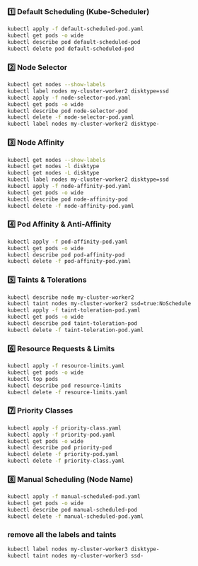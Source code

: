 


### 1️⃣ Default Scheduling (Kube-Scheduler)

```bash
kubectl apply -f default-scheduled-pod.yaml
kubectl get pods -o wide
kubectl describe pod default-scheduled-pod
kubectl delete pod default-scheduled-pod
```

### 2️⃣ Node Selector

```bash
kubectl get nodes --show-labels
kubectl label nodes my-cluster-worker2 disktype=ssd
kubectl apply -f node-selector-pod.yaml
kubectl get pods -o wide
kubectl describe pod node-selector-pod
kubectl delete -f node-selector-pod.yaml
kubectl label nodes my-cluster-worker2 disktype-
```


### 3️⃣ Node Affinity

```bash
kubectl get nodes --show-labels
kubectl get nodes -l disktype
kubectl get nodes -L disktype
kubectl label nodes my-cluster-worker2 disktype=ssd
kubectl apply -f node-affinity-pod.yaml
kubectl get pods -o wide
kubectl describe pod node-affinity-pod
kubectl delete -f node-affinity-pod.yaml
```

### 4️⃣ Pod Affinity & Anti-Affinity


```bash
kubectl apply -f pod-affinity-pod.yaml
kubectl get pods -o wide
kubectl describe pod pod-affinity-pod
kubectl delete -f pod-affinity-pod.yaml
```

### 5️⃣ Taints & Tolerations

```bash
kubectl describe node my-cluster-worker2
kubectl taint nodes my-cluster-worker2 ssd=true:NoSchedule
kubectl apply -f taint-toleration-pod.yaml
kubectl get pods -o wide
kubectl describe pod taint-toleration-pod
kubectl delete -f taint-toleration-pod.yaml
```


### 6️⃣ Resource Requests & Limits

```bash
kubectl apply -f resource-limits.yaml
kubectl get pods -o wide
kubectl top pods
kubectl describe pod resource-limits
kubectl delete -f resource-limits.yaml
```


### 7️⃣ Priority Classes

```bash
kubectl apply -f priority-class.yaml
kubectl apply -f priority-pod.yaml
kubectl get pods -o wide
kubectl describe pod priority-pod
kubectl delete -f priority-pod.yaml
kubectl delete -f priority-class.yaml
```

### 8️⃣ Manual Scheduling (Node Name)

```bash
kubectl apply -f manual-scheduled-pod.yaml
kubectl get pods -o wide
kubectl describe pod manual-scheduled-pod
kubectl delete -f manual-scheduled-pod.yaml
```

### remove all the labels and taints

```bash
kubectl label nodes my-cluster-worker3 disktype-
kubectl taint nodes my-cluster-worker3 ssd-
```